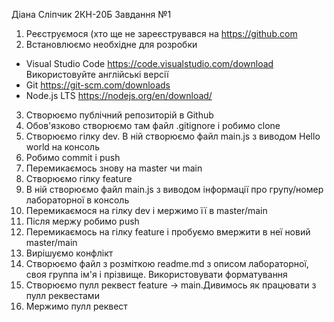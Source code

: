 Діана Сліпчик 2КН-20Б
Завдання №1

1. Реєструємося (хто ще не зареєструвався на https://github.com
2. Встановлюємо необхідне для розробки
- Visual Studio Code https://code.visualstudio.com/download
Використовуйте англійські версії
- Git https://git-scm.com/downloads
- Node.js LTS https://nodejs.org/en/download/
3. Створюємо публічний репозиторій в Github
4. Обов'язково створюємо там файл .gitignore і робимо clone
5. Створюємо гілку dev. В ній створюємо файл main.js з виводом Hello world на консоль
6. Робимо commit і push
7. Перемикаємось знову на master чи main
8. Створюємо гілку feature
9. В ній створюємо файл main.js з виводом інформації про групу/номер лабораторної в консоль
10. Перемикаємося на гілку dev і мержимо її в master/main
11. Після мержу робимо push
12. Перемикаємось на гілку feature і пробуємо вмержити в неї новий master/main
13. Вирішуємо конфлікт
14. Створюємо файл з розміткою readme.md з описом лабораторної, своя группа ім'я і прізвище. Використовувати форматування
15. Створюємо пулл реквест feature -> main.Дивимось як працювати з пулл реквестами
16. Мержимо пулл реквест
